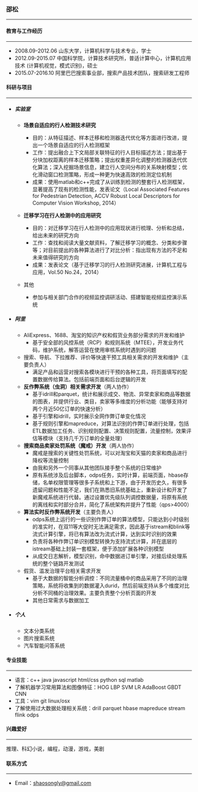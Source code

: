 ### 邵松

-----

#### 教育与工作经历

-----

- 2008.09-2012.06 山东大学，计算机科学与技术专业，学士
- 2012.09-2015.07 中国科学院，计算技术研究所，普适计算中心，计算机应用技术 (计算机视觉，模式识别)，硕士
- 2015.07-2016.10 阿里巴巴搜索事业部，搜索产品技术团队，搜索研发工程师

#### 科研与项目

--------

- ##### 实验室

  - **场景自适应的行人检测技术研究**

    - 目的：从特征描述、样本迁移和检测器迭代优化等方面进行改进，提出一个场景自适应的行人检测框架
    - 工作：提出融合上下文局部关联特征的行人目标描述方法；提出基于分块加权距离的样本迁移策略；提出权重差异化调整的检测器迭代优化算法；深入挖掘场景信息，建立行人空间分布的关系映射模型；优化滑动窗口检测策略，形成一种更为快速高效的检测定位机制
    - 成果：使用matlab和c++完成了从训练到检测的整套行人检测框架，显著提高了现有的检测性能，发表论文（Local Associated Features for Pedestrian Detection, ACCV Robust Local Descriptors for Computer Vision Workshop, 2014）
  - **迁移学习在行人检测中的应用研究**
    - 目的：对迁移学习在行人检测中的应用现状进行梳理、分析和总结，给出未来的研究方向
    - 工作：查找和阅读大量文献资料，了解迁移学习的概念、分类和步骤等；对目前提出的各种算法进行了对比分析：指出现有方法的不足和未来值得研究的方向
    - 成果：发表论文（基于迁移学习的行人检测研究进展，计算机工程与应用，Vol.50 No.24，2014）
  - 其他
    - 参加与相关部门合作的视频监控调研活动、搭建智能视频监控演示系统	


- ##### 阿里

    - AliExpress、1688、淘宝的知识产权和假货业务部分需求的开发和维护
      - 基于安全部的风控系统（RCP）和规则系统（MTEE），开发业务代码，维护系统，解答运营在使用审核系统时遇到的问题
    - 搜索、导航、下拉推荐、评价等快速干预工具相关需求的开发和维护（主要负责人）
      - 满足产品和运营对搜索各模块进行干预的各种工具，将页面填写的配置数据传给算法。包括前端页面和后台逻辑的开发
    - **反作弊系统（虫洞）相关需求开发**（两人协作）
      - 基于idrill和parquet，统计和展示成交、物流、异常卖家和商品等数据的图表，并提供行业、类目，卖家等多维度的分析功能（能够支持对两个月近50亿订单的快速分析）
      - 基于引擎和idrill，实时展示全网作弊订单变化情况
      - 基于规则引擎和mapreduce，对算法识别的作弊订单进行处理，包括ETL数据加工任务、识别规则配置、决策规则配置，流量控制，效果评估等模块（支持几千万订单的全量处理）
    - **搜索商品卖家处罚系统（魔戒）开发**（两人协作）
      - 魔戒是搜索的关键性处罚系统，可以对淘宝和天猫的卖家和商品进行降权等流量控制
      - 由我和另外一个同事从其他团队接手整个系统的日常维护
      - 原有系统涉及后台脚本，odps任务，实时计算，前端页面，hbase存储，名单权限管理等很多子系统和上下游，由于开发历史久，有很多遗留问题和性能不足，我们在熟悉旧系统基础上，重新设计和开发了新魔戒系统进行代替。通过设置优先级队列调控数据量，将原有系统的离线和实时部分合并，简化了系统架构并提升了性能（qps>4000）
    - **算法实时反作弊系统开发**（主要负责人）
      - odps系统上运行的一些识别作弊订单的算法模型，只能达到小时级别的准实时，在双11等大促时无法满足需求，因此基于istream和blink等流式计算引擎，将已有算法改为流式计算，达到实时识别的效果
      - 负责将各种作弊订单识别模型转换为支持流式计算，并在底层的istream基础上封装一套框架，便于添加扩展各种识别模型
      - 从成交日志解析，模型识别，命中数据进订单引擎，对接后续处理系统的整个链路开发测试
    - 假货、滥发治理平台相关需求开发
      - 基于大数据的智能分析调控：不同流量桶中的商品采用了不同的治理策略，系统将收集到的数据灌入durid，然后前端支持从多个维度对比分析不同桶的治理效果。主要负责整个分析页面的开发
      - 其他日常需求与数据加工

- ##### 个人

    - 文本分类系统
    - 图片搜索系统
    - 汽车智能问答系统

#### 专业技能

--------

- 语言：c++ java javascript html/css python sql matlab 
- 了解机器学习常用算法和图像特征：HOG LBP SVM LR AdaBoost GBDT CNN
- 工具：vim git linux/osx
- 了解使用过大数据处理相关系统：drill parquet hbase mapreduce stream flink odps 

#### 兴趣爱好

------

推理、科幻小说，编程，动漫，游戏，美剧

#### 联系方式

---------

- Email：shaosongly@gmail.com
